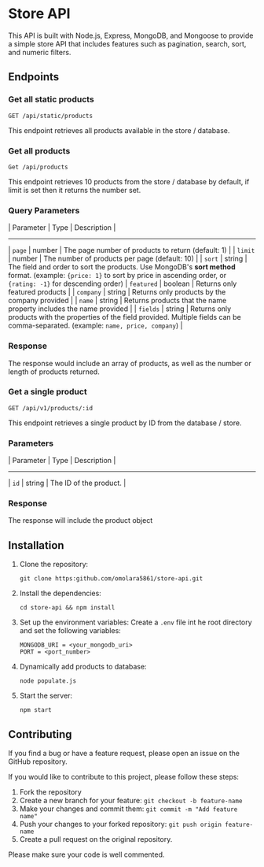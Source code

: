 # Store API
This API is built with Node.js, Express, MongoDB, and Mongoose to provide a simple store API that includes features such as pagination, search, sort, and numeric filters.

## Endpoints
### Get all static products
```
GET /api/static/products
```
This endpoint retrieves all products available in the store / database.

### Get all products
```
Get /api/products
```
This endpoint retrieves 10 products from the store / database by default, if limit is set then it returns the number set.

### Query Parameters
| Parameter | Type | Description |
  ---------   ----   -----------
| `page`    | number | The page number of products to return (default: 1) |
| `limit`   | number | The number of products per page (default: 10) |
| `sort`    | string | The field and order to sort the products. Use MongoDB's __sort method__ format. (example: `{price: 1}` to sort by price in ascending order, or `{rating: -1}` for descending order)
| `featured` | boolean | Returns only featured products |
| `company` | string | Returns only products by the company provided |
| `name` | string | Returns products that the name property includes the name provided |
| `fields` | string | Returns only products with the properties of the field provided. Multiple fields can be comma-separated. (example: `name, price, company`) |


### Response
The response would include an array of products, as well as the number or length of products returned.


### Get a single product
```
GET /api/v1/products/:id
```
This endpoint retrieves a single product by ID from the database / store.

### Parameters
| Parameter | Type | Description |
  --------    ----   -----------
|  `id`     | string | The ID of the product. |

### Response
The response will include the product object


## Installation
1. Clone the repository:
   ```
   git clone https:github.com/omolara5861/store-api.git
   ```

2. Install the dependencies:
   ```
   cd store-api && npm install
   ```

3. Set up the environment variables:
   Create a `.env` file int he root directory and set the following variables:
   ```
   MONGODB_URI = <your_mongodb_uri>
   PORT = <port_number>
   ```

4. Dynamically add products to database:
   ```
   node populate.js
   ```

5. Start the server:
   ````
   npm start
   ````


## Contributing
If you find a bug or have a feature request, please open an issue on the GitHub repository.

If you would like to contribute to this project, please follow these steps:

1. Fork the repository
2. Create a new branch for your feature: `git checkout -b feature-name`
3. Make your changes and commit them: `git commit -m "Add feature name"`
4. Push your changes to your forked repository: `git push origin feature-name`
5. Create a pull request on the original repository.

Please make sure your code is well commented.